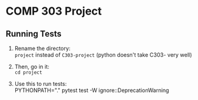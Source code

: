 # COMP 303 Project

## Running Tests
1. Rename the directory:  
   `project` instead of `C303-project` (python doesn't take C303- very well)

2. Then, go in it:  
   `cd project`

3. Use this to run tests:  
   PYTHONPATH="." pytest test -W ignore::DeprecationWarning